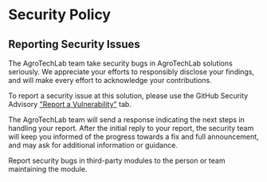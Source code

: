 # Security Policy

## Reporting Security Issues

The AgroTechLab team take security bugs in AgroTechLab solutions seriously. We appreciate your efforts to responsibly disclose your findings, and will make every effort to acknowledge your contributions.

To report a security issue at this solution, please use the GitHub Security Advisory ["Report a Vulnerability"](https://github.com/agrotechlab-ifsc/pyiotdevsim/security/advisories/new) tab.

The AgroTechLab team will send a response indicating the next steps in handling your report. After the initial reply to your report, the security team will keep you informed of the progress towards a fix and full announcement, and may ask for additional information or guidance.

Report security bugs in third-party modules to the person or team maintaining the module.
